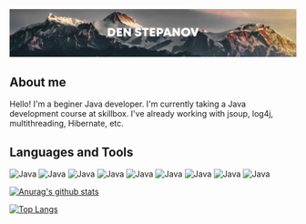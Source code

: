 [![Header](https://github.com/boreman-code/boreman-code/blob/main/assets/header.png)](https://github.com/boreman-code)

## About me
Hello! I'm a beginer Java developer. I'm currently taking a Java development course at skillbox. I've already working with jsoup, log4j, multithreading, Hibernate, etc.

## Languages and Tools
![Java](https://img.shields.io/badge/-Java-FFFFFF?style=for-the-badge&logo=java&logoColor=007396)
![Java](https://img.shields.io/badge/-HTML-FFFFFF?style=for-the-badge&logo=HTML5&logoColor=E34F26)
![Java](https://img.shields.io/badge/-CSS-FFFFFF?style=for-the-badge&logo=CSS3&logoColor=1572B6)
![Java](https://img.shields.io/badge/-JSoup-FFFFFF?style=for-the-badge)
![Java](https://img.shields.io/badge/-MySQL-FFFFFF?style=for-the-badge&logo=MySQL&logoColor=4479A1)
![Java](https://img.shields.io/badge/-log4j-FFFFFF?style=for-the-badge&logo=Apache&logoColor=D22128)
![Java](https://img.shields.io/badge/-JUnit-FFFFFF?style=for-the-badge)
![Java](https://img.shields.io/badge/-Git-FFFFFF?style=for-the-badge&logo=Git&logoColor=F05032)
![Java](https://img.shields.io/badge/-Hibernate-FFFFFF?style=for-the-badge)

[![Anurag's github stats](https://github-readme-stats.vercel.app/api?username=boreman-code&show_icons=true&hide_title=true&count_private=true&bg_color=FFFFFF&icon_color=1572B6&text_color=000000)](https://github.com/anuraghazra/github-readme-stats)

[![Top Langs](https://github-readme-stats.vercel.app/api/top-langs/?username=boreman-code)](https://github.com/anuraghazra/github-readme-stats)
